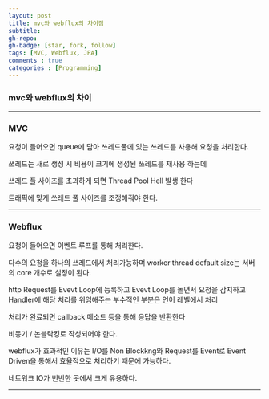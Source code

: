```yaml
---
layout: post
title: mvc와 webflux의 차이점
subtitle: 
gh-repo: 
gh-badge: [star, fork, follow]
tags: [MVC, Webflux, JPA]
comments : true
categories : [Programming]
---
```


### mvc와 webflux의 차이

---

### MVC

요청이 들어오면 queue에 담아 쓰레드풀에 있는 쓰레드를 사용해 요청을 처리한다.  

쓰레드는 새로 생성 시 비용이 크기에 생성된 쓰레드를 재사용 하는데  

쓰레드 풀 사이즈를 초과하게 되면 Thread Pool Hell 발생 한다  

트래픽에 맞게 쓰레드 풀 사이즈를 조정해줘야 한다.  

---

### Webflux

요청이 들어오면 이벤트 루프를 통해 처리한다.  

다수의 요청을 하나의 쓰레드에서 처리가능하며 worker thread default size는 서버의 core 개수로 설정이 된다.  

http Request를 Evevt Loop에 등록하고 Evevt Loop를 돌면서 요청을 감지하고 Handler에 해당 처리를 위임해주는 부수적인 부분은 언어 레벨에서 처리  

처리가 완료되면 callback 메소드 등을 통해 응답을 반환한다  

비동기 / 논블락킹로 작성되어야 한다.  

webflux가 효과적인 이유는 I/O를 Non Blockkng와 Request를 Event로 Event Driven을 통해서 효율적으로 처리하기 때문에 가능하다.  

네트워크 IO가 빈번한 곳에서 크게 유용하다.

---